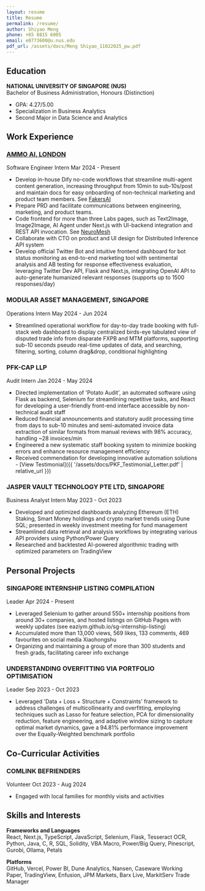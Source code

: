 ```yaml
---
layout: resume
title: Resume
permalink: /resume/
author: Shiyao Meng
phone: +65 8815 6005
email: e0773600@u.nus.edu
pdf_url: /assets/docs/Meng Shiyao_11022025_pw.pdf
---
```


## Education

**NATIONAL UNIVERSITY OF SINGAPORE (NUS)**  
Bachelor of Business Administration, Honours (Distinction)

- GPA: 4.27/5.00
- Specialization in Business Analytics
- Second Major in Data Science and Analytics

## Work Experience

### [AMMO AI, LONDON](https://ammoai.io/)

<div class="job-title">
  <span>Software Engineer Intern</span>
  <span>Mar 2024 - Present</span>
</div>

- Develop in-house Dify no-code workflows that streamline multi-agent content generation, increasing throughput from 10min to sub-10s/post and maintain docs for easy onboarding of non-technical marketing and product team members. See [FakersAI](https://fakersai.com/)
- Prepare PRD and facilitate communications between engineering, marketing, and product teams.
- Code frontend for more than three Labs pages, such as Text2Image, Image2Image, AI Agent under Next.js with UI-backend integration and REST API invocation. See [NeuroMesh](https://nmesh.io/)
- Collaborate with CTO on product and UI design for Distributed Inference API system
- Develop official Twitter Bot and intuitive frontend dashboard for bot status monitoring as end-to-end marketing tool with sentimental analysis and AB testing for response effectiveness evaluation, leveraging Twitter Dev API, Flask and Next.js, integrating OpenAI API to auto-generate humanized relevant responses (supports up to 1500 responses/day)

### MODULAR ASSET MANAGEMENT, SINGAPORE

<div class="job-title">
  <span>Operations Intern</span>
  <span>May 2024 - Jun 2024</span>
</div>

- Streamlined operational workflow for day-to-day trade booking with full-stack web dashboard to display centralized birds-eye tabulated view of disputed trade info from disparate FXPB and MTM platforms, supporting sub-10 seconds pseudo real-time updates of data, and searching, filtering, sorting, column drag&drop, conditional highlighting

### PFK-CAP LLP

<div class="job-title">
  <span>Audit Intern</span>
  <span>Jan 2024 - May 2024</span>
</div>

- Directed implementation of 'Potato Audit', an automated software using Flask as backend, Selenium for streamlining repetitive tasks, and React for developing a user-friendly front-end interface accessible by non-technical audit staff
- Reduced financial announcements and statutory audit processing time from days to sub-10 minutes and semi-automated invoice data extraction of similar formats from manual reviews with 98% accuracy, handling ~28 invoices/min
- Engineered a new systematic staff booking system to minimize booking errors and enhance resource management efficiency
- Received commendation for developing innovative automation solutions - [View Testimonial]({{ '/assets/docs/PKF_Testimonial_Letter.pdf' | relative_url }})

### JASPER VAULT TECHNOLOGY PTE LTD, SINGAPORE

<div class="job-title">
  <span>Business Analyst Intern</span>
  <span>May 2023 - Oct 2023</span>
</div>

- Developed and optimized dashboards analyzing Ethereum (ETH) Staking, Smart Money holdings and crypto market trends using Dune SQL; presented in weekly investment meeting for fund management
- Streamlined data retrieval and analysis workflows by integrating various API providers using Python/Power Query
- Researched and backtested AI-powered algorithmic trading with optimized parameters on TradingView

## Personal Projects

### SINGAPORE INTERNSHIP LISTING COMPILATION

<div class="job-title">
  <span>Leader</span>
  <span>Apr 2024 - Present</span>
</div>

- Leveraged Selenium to gather around 550+ internship positions from around 30+ companies, and hosted listings on GitHub Pages with weekly updates (see eaziym.github.io/sg-internship-listing)
- Accumulated more than 13,000 views, 569 likes, 133 comments, 469 favourites on social media Xiaohongshu
- Organizing and maintaining a group of more than 300 students and fresh grads, facilitating career info exchange

### UNDERSTANDING OVERFITTING VIA PORTFOLIO OPTIMISATION

<div class="job-title">
  <span>Leader</span>
  <span>Sep 2023 - Oct 2023</span>
</div>

- Leveraged 'Data + Loss + Structure + Constraints' framework to address challenges of multicollinearity and overfitting, employing techniques such as Lasso for feature selection, PCA for dimensionality reduction, feature engineering, and adaptive window sizing to capture optimal market dynamics, gave a 94.81% performance improvement over the Equally-Weighted benchmark portfolio

## Co-Curricular Activities

### COMLINK BEFRIENDERS

<div class="job-title">
  <span>Volunteer</span>
  <span>Oct 2023 - Aug 2024</span>
</div>

- Engaged with local families for monthly visits and activities

## Skills and Interests

**Frameworks and Languages**  
React, Next.js, TypeScript, JavaScript, Selenium, Flask, Tesseract OCR, Python, Java, C, R, SQL, Solidity, VBA Macro, Power/Big Query, Pinescript, Gurobi, Ollama, Petals

**Platforms**  
GitHub, Vercel, Power BI, Dune Analytics, Nansen, Caseware Working Paper, TradingView, Enfusion, JPM Markets, Barx Live, MarkitServ Trade Manager
